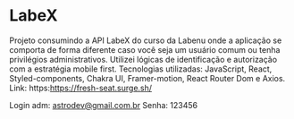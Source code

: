 # LabeX

Projeto consumindo a API LabeX do curso da Labenu onde a aplicação se comporta de forma diferente caso você seja um usuário comum ou tenha privilégios administrativos.
Utilizei lógicas de identificação e autorização com a estratégia mobile first.
Tecnologias utilizadas: JavaScript, React, Styled-components, Chakra UI, Framer-motion, React Router Dom e Axios.
Link:
https:https://fresh-seat.surge.sh/

Login adm: astrodev@gmail.com.br
Senha: 123456
